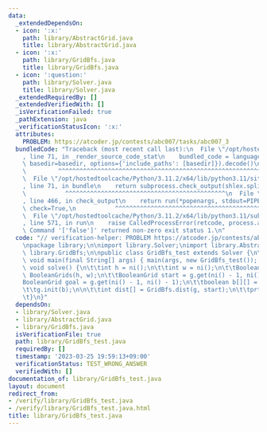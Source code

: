 ```yaml
---
data:
  _extendedDependsOn:
  - icon: ':x:'
    path: library/AbstractGrid.java
    title: library/AbstractGrid.java
  - icon: ':x:'
    path: library/GridBfs.java
    title: library/GridBfs.java
  - icon: ':question:'
    path: library/Solver.java
    title: library/Solver.java
  _extendedRequiredBy: []
  _extendedVerifiedWith: []
  _isVerificationFailed: true
  _pathExtension: java
  _verificationStatusIcon: ':x:'
  attributes:
    PROBLEM: https://atcoder.jp/contests/abc007/tasks/abc007_3
  bundledCode: "Traceback (most recent call last):\n  File \"/opt/hostedtoolcache/Python/3.11.2/x64/lib/python3.11/site-packages/onlinejudge_verify/documentation/build.py\"\
    , line 71, in _render_source_code_stat\n    bundled_code = language.bundle(stat.path,\
    \ basedir=basedir, options={'include_paths': [basedir]}).decode()\n          \
    \         ^^^^^^^^^^^^^^^^^^^^^^^^^^^^^^^^^^^^^^^^^^^^^^^^^^^^^^^^^^^^^^^^^^^^^^^^^^^^^^^^^\n\
    \  File \"/opt/hostedtoolcache/Python/3.11.2/x64/lib/python3.11/site-packages/onlinejudge_verify/languages/user_defined.py\"\
    , line 71, in bundle\n    return subprocess.check_output(shlex.split(command))\n\
    \           ^^^^^^^^^^^^^^^^^^^^^^^^^^^^^^^^^^^^^^^^^^^^^\n  File \"/opt/hostedtoolcache/Python/3.11.2/x64/lib/python3.11/subprocess.py\"\
    , line 466, in check_output\n    return run(*popenargs, stdout=PIPE, timeout=timeout,\
    \ check=True,\n           ^^^^^^^^^^^^^^^^^^^^^^^^^^^^^^^^^^^^^^^^^^^^^^^^^^^^^^^^^\n\
    \  File \"/opt/hostedtoolcache/Python/3.11.2/x64/lib/python3.11/subprocess.py\"\
    , line 571, in run\n    raise CalledProcessError(retcode, process.args,\nsubprocess.CalledProcessError:\
    \ Command '['false']' returned non-zero exit status 1.\n"
  code: "// verification-helper: PROBLEM https://atcoder.jp/contests/abc007/tasks/abc007_3\n\
    \npackage library;\n\nimport library.Solver;\nimport library.AbstractGrid;\nimport\
    \ library.GridBfs;\n\npublic class GridBfs_test extends Solver {\n\tpublic static\
    \ void main(final String[] args) { main(args, new GridBfs_test()); }\n\n\tpublic\
    \ void solve() {\n\t\tint h = ni();\n\t\tint w = ni();\n\t\tBooleanGrids g = new\
    \ BooleanGrids(h, w);\n\t\tBooleanGrid start = g.get(ni() - 1, ni() - 1);\n\t\t\
    BooleanGrid goal = g.get(ni() - 1, ni() - 1);\n\t\tboolean b[][] = nb(h, w, '#');\n\
    \t\tg.init(b);\n\n\t\tint dist[] = GridBfs.dist(g, start);\n\t\tprtln(dist[goal.i]);\n\
    \t}\n}"
  dependsOn:
  - library/Solver.java
  - library/AbstractGrid.java
  - library/GridBfs.java
  isVerificationFile: true
  path: library/GridBfs_test.java
  requiredBy: []
  timestamp: '2023-03-25 19:59:13+09:00'
  verificationStatus: TEST_WRONG_ANSWER
  verifiedWith: []
documentation_of: library/GridBfs_test.java
layout: document
redirect_from:
- /verify/library/GridBfs_test.java
- /verify/library/GridBfs_test.java.html
title: library/GridBfs_test.java
---
```

